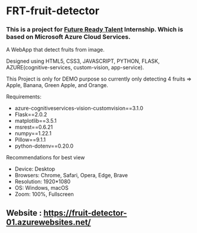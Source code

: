 # FRT-fruit-detector

### This is a project for [Future Ready Talent](https://futurereadytalent.in/) Internship. Which is based on Microsoft Azure Cloud Services.

A WebApp that detect fruits from image.

Designed using HTML5, CSS3, JAVASCRIPT, PYTHON, FLASK, AZURE(cognitive-services, custom-vision, app-service).

This Project is only for DEMO purpose so currently only detecting 4 fruits => Apple, Banana, Green Apple, and Orange.

Requirements:
* azure-cognitiveservices-vision-customvision==3.1.0
* Flask==2.0.2
* matplotlib==3.5.1
* msrest==0.6.21
* numpy==1.22.1
* Pillow==9.1.1
* python-dotenv==0.20.0

Recommendations for best view
*	Device: Desktop
*	Browsers: Chrome, Safari, Opera, Edge, Brave
*	Resolution: 1920*1080
*	OS: Windows, macOS
*	Zoom: 100%, Fullscreen

## Website : https://fruit-detector-01.azurewebsites.net/
